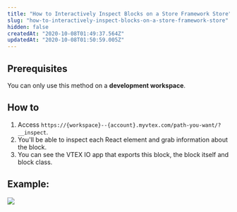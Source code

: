 ```yaml
---
title: "How to Interactively Inspect Blocks on a Store Framework Store"
slug: "how-to-interactively-inspect-blocks-on-a-store-framework-store"
hidden: false
createdAt: "2020-10-08T01:49:37.564Z"
updatedAt: "2020-10-08T01:50:59.005Z"
---
```

## Prerequisites

You can only use this method on a **development workspace**.

## How to

1. Access `https://{workspace}--{account}.myvtex.com/path-you-want/?__inspect`. 
2. You'll be able to inspect each React element and grab information about the block.
3. You can see the VTEX IO app that exports this block, the block itself and block class.

## Example:
![](https://cdn.jsdelivr.net/gh/vtexdocs/dev-portal-content@main/images/how-to-interactively-inspect-blocks-on-a-store-framework-store-0.png)